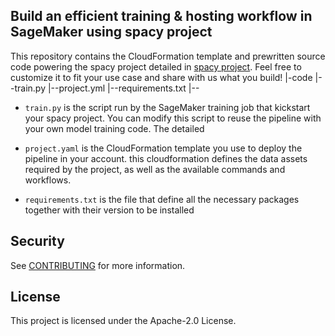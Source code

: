 ## Build an efficient training & hosting workflow in SageMaker using spacy project

This repository contains the CloudFormation template and prewritten source code powering the spacy project detailed in [spacy project](https://spacy.io/usage/projects). Feel free to customize it to fit your use case and share with us what you build!
|-code
|--train.py
|--project.yml
|--requirements.txt
|--


* `train.py` is the script run by the SageMaker training job that kickstart your spacy project. You can modify this script to reuse the pipeline with your own model training code. The detailed 
* `project.yaml` is the CloudFormation template you use to deploy the pipeline in your account. this cloudformation defines the data assets required by the project, as well as the available commands and workflows.

* `requirements.txt` is the file that define all the necessary packages together with their version to be installed

## Security

See [CONTRIBUTING](CONTRIBUTING.md#security-issue-notifications) for more information.

## License

This project is licensed under the Apache-2.0 License.

